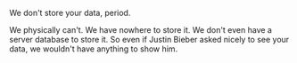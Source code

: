 We don't store your data, period.

We physically can't. We have nowhere to store it.
We don't even have a server database to store it. 
So even if Justin Bieber asked nicely to see your data,
we wouldn't have anything to show him.
